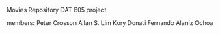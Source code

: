 Movies Repository 
DAT 605 project

members:
Peter Crosson
Allan S. Lim
Kory Donati
Fernando Alaniz Ochoa

